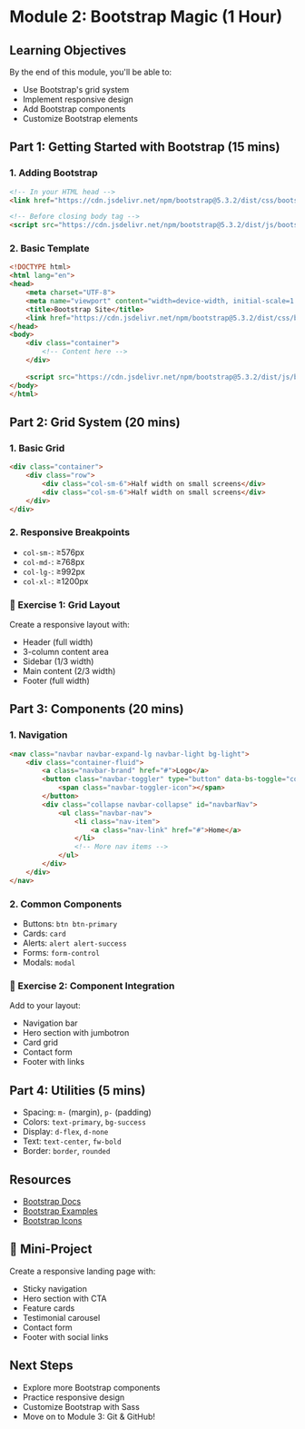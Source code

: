 # Module 2: Bootstrap Magic (1 Hour)

## Learning Objectives
By the end of this module, you'll be able to:
- Use Bootstrap's grid system
- Implement responsive design
- Add Bootstrap components
- Customize Bootstrap elements

## Part 1: Getting Started with Bootstrap (15 mins)

### 1. Adding Bootstrap
```html
<!-- In your HTML head -->
<link href="https://cdn.jsdelivr.net/npm/bootstrap@5.3.2/dist/css/bootstrap.min.css" rel="stylesheet">

<!-- Before closing body tag -->
<script src="https://cdn.jsdelivr.net/npm/bootstrap@5.3.2/dist/js/bootstrap.bundle.min.js"></script>
```

### 2. Basic Template
```html
<!DOCTYPE html>
<html lang="en">
<head>
    <meta charset="UTF-8">
    <meta name="viewport" content="width=device-width, initial-scale=1.0">
    <title>Bootstrap Site</title>
    <link href="https://cdn.jsdelivr.net/npm/bootstrap@5.3.2/dist/css/bootstrap.min.css" rel="stylesheet">
</head>
<body>
    <div class="container">
        <!-- Content here -->
    </div>
    
    <script src="https://cdn.jsdelivr.net/npm/bootstrap@5.3.2/dist/js/bootstrap.bundle.min.js"></script>
</body>
</html>
```

## Part 2: Grid System (20 mins)

### 1. Basic Grid
```html
<div class="container">
    <div class="row">
        <div class="col-sm-6">Half width on small screens</div>
        <div class="col-sm-6">Half width on small screens</div>
    </div>
</div>
```

### 2. Responsive Breakpoints
- `col-sm-`: ≥576px
- `col-md-`: ≥768px
- `col-lg-`: ≥992px
- `col-xl-`: ≥1200px

### 🔨 Exercise 1: Grid Layout
Create a responsive layout with:
- Header (full width)
- 3-column content area
- Sidebar (1/3 width)
- Main content (2/3 width)
- Footer (full width)

## Part 3: Components (20 mins)

### 1. Navigation
```html
<nav class="navbar navbar-expand-lg navbar-light bg-light">
    <div class="container-fluid">
        <a class="navbar-brand" href="#">Logo</a>
        <button class="navbar-toggler" type="button" data-bs-toggle="collapse" data-bs-target="#navbarNav">
            <span class="navbar-toggler-icon"></span>
        </button>
        <div class="collapse navbar-collapse" id="navbarNav">
            <ul class="navbar-nav">
                <li class="nav-item">
                    <a class="nav-link" href="#">Home</a>
                </li>
                <!-- More nav items -->
            </ul>
        </div>
    </div>
</nav>
```

### 2. Common Components
- Buttons: `btn btn-primary`
- Cards: `card`
- Alerts: `alert alert-success`
- Forms: `form-control`
- Modals: `modal`

### 🔨 Exercise 2: Component Integration
Add to your layout:
- Navigation bar
- Hero section with jumbotron
- Card grid
- Contact form
- Footer with links

## Part 4: Utilities (5 mins)
- Spacing: `m-` (margin), `p-` (padding)
- Colors: `text-primary`, `bg-success`
- Display: `d-flex`, `d-none`
- Text: `text-center`, `fw-bold`
- Border: `border`, `rounded`

## Resources
- [Bootstrap Docs](https://getbootstrap.com/docs/)
- [Bootstrap Examples](https://getbootstrap.com/docs/5.3/examples/)
- [Bootstrap Icons](https://icons.getbootstrap.com/)

## 🎯 Mini-Project
Create a responsive landing page with:
- Sticky navigation
- Hero section with CTA
- Feature cards
- Testimonial carousel
- Contact form
- Footer with social links

## Next Steps
- Explore more Bootstrap components
- Practice responsive design
- Customize Bootstrap with Sass
- Move on to Module 3: Git & GitHub! 